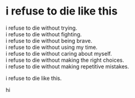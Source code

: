 # i refuse to die like this
i refuse to die without trying.  
i refuse to die without fighting.  
i refuse to die without being brave.  
i refuse to die without using my time.  
i refuse to die without caring about myself.  
i refuse to die without making the right choices.  
i refuse to die without making repetitive mistakes.  

i refuse to die like this.





hi